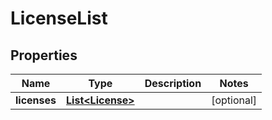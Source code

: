 

# LicenseList


## Properties

| Name | Type | Description | Notes |
|------------ | ------------- | ------------- | -------------|
|**licenses** | [**List&lt;License&gt;**](License.md) |  |  [optional] |



